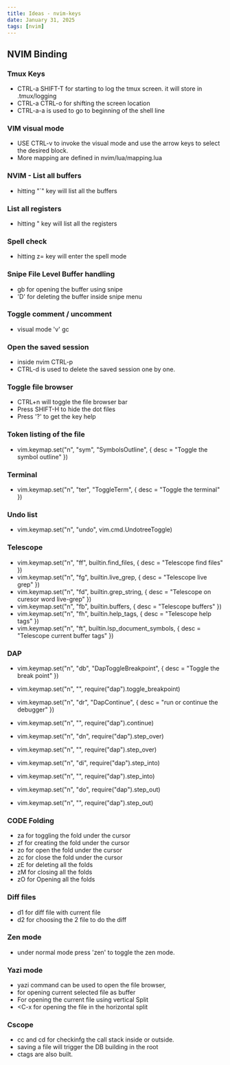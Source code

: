 ```yaml
---
title: Ideas - nvim-keys
date: January 31, 2025
tags: [nvim]
---
```


## NVIM Binding

### Tmux Keys

- CTRL-a SHIFT-T for starting to log the tmux screen. it will store in .tmux/logging
- CTRL-a CTRL-o for shifting the screen location
- CTRL-a-a is used to go to beginning of the shell line

### VIM visual mode

- USE CTRL-v to invoke the visual mode and use the arrow keys to select the desired block.
- More mapping are defined in nvim/lua/mapping.lua

### NVIM - List all buffers

- hitting "`" key will list all the buffers

### List all registers

- hitting " key will list all the registers

### Spell check

- hitting z= key will enter the spell mode

### Snipe File Level Buffer handling

- gb for opening the buffer using snipe
- 'D' for deleting the buffer inside snipe menu

### Toggle comment / uncomment

- visual mode 'v' gc

### Open the saved session

- inside nvim CTRL-p
- CTRL-d is used to delete the saved session one by one.

### Toggle file browser

- CTRL+n will toggle the file browser bar
- Press SHIFT-H to hide the dot files
- Press '?' to get the key help

### Token listing of the file

- vim.keymap.set("n", "sym", "<cmd>SymbolsOutline<CR>", { desc = "Toggle the symbol outline" })

### Terminal

- vim.keymap.set("n", "ter", "<cmd>ToggleTerm<CR>", { desc = "Toggle the terminal" })

### Undo list

- vim.keymap.set("n", "undo", vim.cmd.UndotreeToggle)

### Telescope

- vim.keymap.set("n", "<leader>ff", builtin.find_files, { desc = "Telescope find files" })
- vim.keymap.set("n", "<leader>fg", builtin.live_grep, { desc = "Telescope live grep" })
- vim.keymap.set("n", "<leader>fd", builtin.grep_string, { desc = "Telescope on curesor word live-grep" })
- vim.keymap.set("n", "<leader>fb", builtin.buffers, { desc = "Telescope buffers" })
- vim.keymap.set("n", "<leader>fh", builtin.help_tags, { desc = "Telescope help tags" })
- vim.keymap.set("n", "<leader>ft", builtin.lsp_document_symbols, { desc = "Telescope current buffer tags" })

### DAP

- vim.keymap.set("n", "<leader>db", "<cmd>DapToggleBreakpoint<CR>", { desc = "Toggle the break point" })
- vim.keymap.set("n", "<F2>", require("dap").toggle_breakpoint)

- vim.keymap.set("n", "<leader>dr", "<cmd>DapContinue<CR>", { desc = "run or continue the debugger" })
- vim.keymap.set("n", "<F5>", require("dap").continue)

- vim.keymap.set("n", "<leader>dn", require("dap").step_over)
- vim.keymap.set("n", "<F7>", require("dap").step_over)

- vim.keymap.set("n", "<leader>di", require("dap").step_into)
- vim.keymap.set("n", "<F8>", require("dap").step_into)

- vim.keymap.set("n", "<leader>do", require("dap").step_out)
- vim.keymap.set("n", "<F9>", require("dap").step_out)

### CODE Folding

- za for toggling the fold under the cursor
- zf for creating the fold under the cursor
- zo for open the fold under the cursor
- zc for close the fold under the cursor
- zE for deleting all the folds
- zM for closing all the folds
- zO for Opening all the folds

### Diff files

- <leader>d1 for diff file with current file
- <leader>d2 for choosing the 2 file to do the diff

### Zen mode

- under normal mode press 'zen' to toggle the zen mode.

### Yazi mode

- yazi command can be used to open the file browser, 
- <CR> for opening current selected file as buffer
- <C-v> For opening the current file using vertical Split
- <C-x for opening the file in the horizontal split

### Cscope

- <leader>cc and <leader>cd for checkinfg the call stack inside or outside.
- saving a file will trigger the DB building in the root
- ctags are also built.

